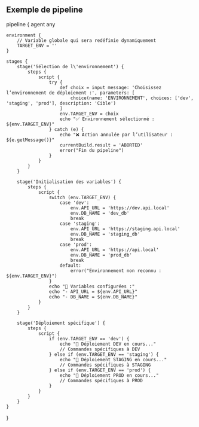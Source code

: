 ## Exemple de pipeline

pipeline {
    agent any

    environment {
        // Variable globale qui sera redéfinie dynamiquement
        TARGET_ENV = ''
    }

    stages {
        stage('Sélection de l\'environnement') {
            steps {
                script {
                    try {
                        def choix = input message: 'Choisissez l’environnement de déploiement :', parameters: [
                            choice(name: 'ENVIRONNEMENT', choices: ['dev', 'staging', 'prod'], description: 'Cible')
                        ]
                        env.TARGET_ENV = choix
                        echo "✅ Environnement sélectionné : ${env.TARGET_ENV}"
                    } catch (e) {
                        echo "❌ Action annulée par l’utilisateur : ${e.getMessage()}"
                        currentBuild.result = 'ABORTED'
                        error("Fin du pipeline")
                    }
                }
            }
        }

        stage('Initialisation des variables') {
            steps {
                script {
                    switch (env.TARGET_ENV) {
                        case 'dev':
                            env.API_URL = 'https://dev.api.local'
                            env.DB_NAME = 'dev_db'
                            break
                        case 'staging':
                            env.API_URL = 'https://staging.api.local'
                            env.DB_NAME = 'staging_db'
                            break
                        case 'prod':
                            env.API_URL = 'https://api.local'
                            env.DB_NAME = 'prod_db'
                            break
                        default:
                            error("Environnement non reconnu : ${env.TARGET_ENV}")
                    }
                    echo "🔧 Variables configurées :"
                    echo "- API_URL = ${env.API_URL}"
                    echo "- DB_NAME = ${env.DB_NAME}"
                }
            }
        }

        stage('Déploiement spécifique') {
            steps {
                script {
                    if (env.TARGET_ENV == 'dev') {
                        echo "🚀 Déploiement DEV en cours..."
                        // Commandes spécifiques à DEV
                    } else if (env.TARGET_ENV == 'staging') {
                        echo "🚀 Déploiement STAGING en cours..."
                        // Commandes spécifiques à STAGING
                    } else if (env.TARGET_ENV == 'prod') {
                        echo "🚀 Déploiement PROD en cours..."
                        // Commandes spécifiques à PROD
                    }
                }
            }
        }
    }
}

